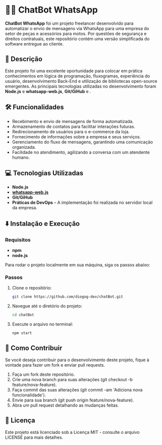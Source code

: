 # 🤖📱 ChatBot WhatsApp

**ChatBot WhatsApp** foi um projeto freelancer desenvolvido para automatizar o envio de mensagens via WhatsApp para uma empresa do setor de peças e acessórios para motos. Por questões de segurança e direitos contratuais, este repositório contém uma versão simplificada do software entregue ao cliente.

## 📝 Descrição

Este projeto foi uma excelente oportunidade para colocar em prática conhecimentos em lógica de programação, fluxogramas, experiência do usuário, desenvolvimento Back-End e utilização de bibliotecas open-source emergentes. As principais tecnologias utilizadas no desenvolvimento foram **Node.js** e **whatsapp-web.js**, **Git/GiHub** e .

## 🛠️ Funcionalidades

- Recebimento e envio de mensagens de forma automatizada.
- Armazenamento de contatos para facilitar interações futuras.
- Redirecionamento de usuários para o e-commerce da loja.
- Fornecimento de informações sobre a empresa e seus serviços.
- Gerenciamento do fluxo de mensagens, garantindo uma comunicação organizada.
- Facilidade no atendimento, agilizando a conversa com um atendente humano.


## 💻 Tecnologias Utilizadas

- **Node.js**
- [**whatsapp-web.js**](https://wwebjs.dev/)
- **Git/GiHub**
- **Práticas de DevOps** – A implementação foi realizada no servidor local da empresa.

## ⬇️ Instalação e Execução

### Requisitos

- **npm**
- **node.js**

Para rodar o projeto localmente em sua máquina, siga os passos abaixo:

### Passos

1. Clone o repositório:
   ```bash
   git clone https://github.com/diogog-dev/chatBot.git
2. Navegue até o diretório do projeto:
   ```bash
   cd chatBot
3. Execute o arquivo no terminal:
   ```bash
   npm start

## 🤝 Como Contribuir
Se você deseja contribuir para o desenvolvimento deste projeto, fique à vontade para fazer um fork e enviar pull requests.

1. Faça um fork deste repositório.
2. Crie uma nova branch para suas alterações (git checkout -b feature/nova-feature).
3. Faça commit das suas alterações (git commit -am 'Adiciona nova funcionalidade').
4. Envie para sua branch (git push origin feature/nova-feature).
5. Abra um pull request detalhando as mudanças feitas.

## 📜 Licença
Este projeto está licenciado sob a Licença MIT - consulte o arquivo LICENSE para mais detalhes.
